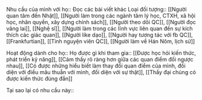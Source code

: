 Nhu cầu của mình với họ:: Đọc các bài viết khác
Loại đối tượng:: [[Người quan tâm đến Nhật]], [[Người làm trong các ngành tâm lý học, CTXH, xã hội học, nhân quyền, xây dựng chính sách]], [[Người theo dõi QC]], [[Người đọc vãng lai]], [[Nghệ sĩ]], [[Người làm trong các lĩnh vực liên quan đến sự kích thích các giác quan]], [[Người like dạo]], [[Người hay tương tác với fb QC]], [[Frankfurtian]], [[Tình nguyện viên QC]], [[Người làm về Hán Nôm, lịch sử]]

Hoạt động dành cho họ:: 
Họ được gì khi tham gia:: [[Được học hỏi kiến thức, phát triển kỹ năng]], [[Cảm thấy rõ ràng hơn giữa các quan điểm đối ngược nhau]], [[Có được những hiểu biết làm thay đổi quan điểm của mình, đối diện với điều mâu thuẫn với mình, đối diện với sự thật]], [[Thấy đại chúng có được kiến thức đúng đắn]]

Tại sao lại có nhu cầu này:: 
